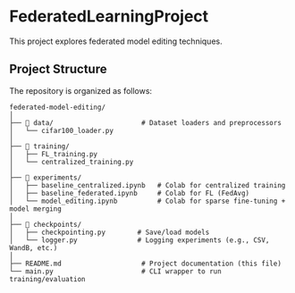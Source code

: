 # FederatedLearningProject

This project explores federated model editing techniques.

## Project Structure

The repository is organized as follows:

```text
federated-model-editing/
│
├── 📁 data/                      # Dataset loaders and preprocessors
│   └── cifar100_loader.py
│
├── 📁 training/
│   ├── FL_training.py
│   └── centralized_training.py
│
├── 📁 experiments/
│   ├── baseline_centralized.ipynb   # Colab for centralized training
│   ├── baseline_federated.ipynb     # Colab for FL (FedAvg)
│   └── model_editing.ipynb          # Colab for sparse fine-tuning + model merging
│
├── 📁 checkpoints/
│   ├── checkpointing.py        # Save/load models
│   └── logger.py               # Logging experiments (e.g., CSV, WandB, etc.)
│
├── README.md                    # Project documentation (this file)
└── main.py                      # CLI wrapper to run training/evaluation
